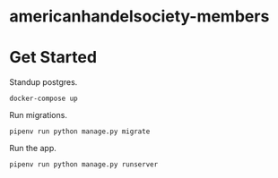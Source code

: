 # americanhandelsociety-members

# Get Started

Standup postgres.

```
docker-compose up
```

Run migrations.

```
pipenv run python manage.py migrate
```

Run the app.

```
pipenv run python manage.py runserver
```

